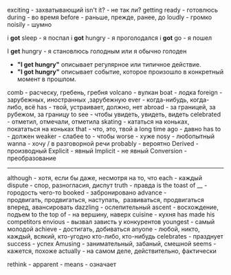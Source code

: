 exciting - захватывающий
isn't it? - не так ли?
getting ready - готовлюсь
during - во время
before - раньше, прежде, ранее, до
loudly - громко
noisily - шумно

i **got** sleep - я поспал
i **got** hungry - я проголодался
i **got** go - я пошел

I **get** hungry - я становлюсь голодным или я обычно голоден
- **"I get hungry"** описывает регулярное или типичное действие.
- **"I got hungry"** описывает событие, которое произошло в конкретный момент в прошлом.

comb - расческу, гребень, гребня
volcano - вулкан
boat - лодка
foreign - зарубежных, иностранных ,зарубежную
ever - когда-нибудь, когда-либо, всё
has - твой, устраивает, должно, нет
abroad - за границей, за рубежом, за границу
to see - чтобы увидеть, увидеть, видеть
celebrated - отметил, отмечали, отметила
skating - кататься на коньках, покататься на коньках
that - что, это, твой
a long time ago - давно
has to - должен
weaker - слабее
to - чтобы 
worse - хуже 
nosy - любопытный
wanna - хочу / в разговорной речи
probably - вероятно
Derived - производный
Explicit - явный
Implicit - не явный
Conversion - преобразование

---

although - хотя, если бы даже, несмотря на то, что
each - каждый
dispute - спор, разногласия, диспут
truth - правда
is the toast of __ - городость чего-то 
booked - забронировано
advance - продвигать, продвигаться, наступать,  развиваться, продвигаться вперед, авансировать
dazzling - ослепительный
ascent - восхождение, подъем
to the top of - на вершину, наверх
cuisine - кухня
has made his competitors envious - вызвал зависть у конкурентов
youngest - самый молодой
achieve - достигать, добиваться
anyone - любой, никто, каждый, всякий, кто-угодно кто-либо, кто-нибудь
celebrates - празднует
success - успех
Amusing - занимательный, забаный, смешной
seems - кажется, похоже
actually - на самом деле, действительно, фактически


rethink - 
apparent - 
means - означает
